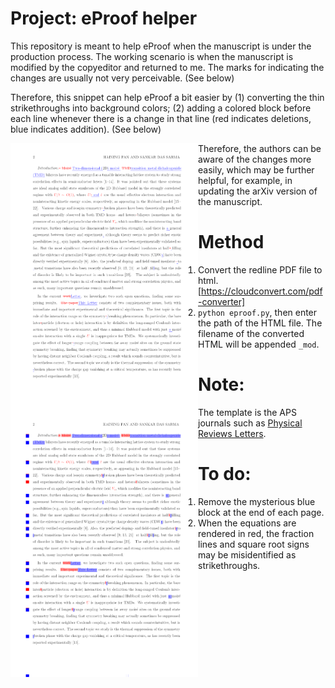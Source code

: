 # Project: eProof helper
This repository is meant to help eProof when the manuscript is under the production process. The working scenario is when the manuscript is modified by the copyeditor and returned to me. The marks for indicating the changes are usually not very perceivable. (See below)

Therefore, this snippet can help eProof a bit easier by (1) converting the thin strikethroughs into background colors; (2) adding a colored block before each line whenever there is a change in that line (red indicates deletions, blue indicates addition). (See below) 

<img src="Original.png" width=300 align=left>

Therefore, the authors can be aware of the changes more easily, which may be further helpful, for example, in updating the arXiv version of the manuscript.

<img src="Converted.png" width=300 align=left>


# Method
1. Convert the redline PDF file to html. [https://cloudconvert.com/pdf-converter]
2. `python eproof.py`, then enter the path of the HTML file. The filename of the converted HTML will be appended `_mod`.

# Note:
The template is the APS journals such as [Physical Reviews Letters](https://journals.aps.org/elecproofs.html).  

# To do:
1. Remove the mysterious blue block at the end of each page.
2. When the equations are rendered in red, the fraction lines and square root signs may be misidentified as strikethroughs. 
